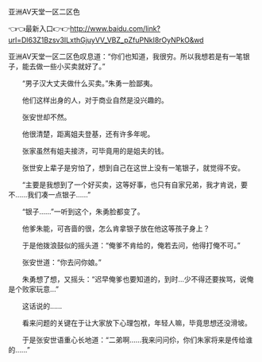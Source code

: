 亚洲AV天堂一区二区色


👈👈最新入口👉👉http://www.baidu.com/link?url=Dl63Z1Bzsv3ILxthGjuyVV_VBZ_pZfuPNkI8rOyNPkO&wd

亚洲AV天堂一区二区色叹息道：“你们也知道，我很穷。所以我想若是有一笔银子，能去做一些小买卖就好了。”

　　“男子汉大丈夫做什么买卖。”朱勇一脸鄙夷。

　　他们这样出身的人，对于商业自然是没兴趣的。

　　张安世却不然。

　　他很清楚，距离姐夫登基，还有许多年呢。

　　张家虽然有姐夫接济，可毕竟用的是姐夫的钱。

　　张世安上辈子是穷怕了，想到自己在这世上没有一笔银子，就觉得不安。

　　“主要是我想到了一个好买卖，这等好事，也只有自家兄弟，我才肯说，要不……我们凑一点银子……”

　　“银子……”一听到这个，朱勇脸都变了。

　　他爹朱能，可吝啬的很，怎么肯拿银子放在他这等孩子身上？

　　于是他拨浪鼓似的摇头道：“俺爹不肯给的，俺若去问，他得打俺不可。”

　　张安世道：“你去问你娘。”

　　朱勇想了想，又摇头：“迟早俺爹也要知道的，到时…少不得还要挨骂，说俺是个败家玩意…”

　　这话说的……

　　看来问题的关键在于让大家放下心理包袱，年轻人嘛，毕竟思想还没滑坡。

　　于是张安世语重心长地道：“二弟啊……我来问问伱，你们朱家将来是传给谁的……”

